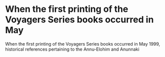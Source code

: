# When the first printing of the Voyagers Series books occurred in May

When the first printing of the Voyagers Series books occurred in May
1999, historical references pertaining to the Annu-Elohim and Anunnaki